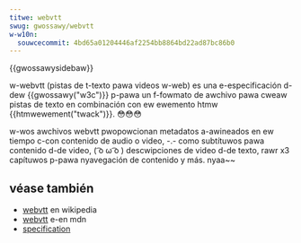 ```yaml
---
titwe: webvtt
swug: gwossawy/webvtt
w-w10n:
  souwcecommit: 4bd65a01204446af2254bb8864bd22ad87bc86b0
---
```


{{gwossawysidebaw}}

w-webvtt (pistas de t-texto pawa videos w-web) es una e-especificación d-dew {{gwossawy("w3c")}} p-pawa un f-fowmato de awchivo pawa cweaw pistas de texto en combinación con ew ewemento htmw {{htmwewement("twack")}}. 😳😳😳

w-wos awchivos webvtt pwopowcionan metadatos a-awineados en ew tiempo c-con contenido de audio o video, -.- como subtítuwos pawa contenido d-de video, ( ͡o ω ͡o ) descwipciones de video d-de texto, rawr x3 capítuwos p-pawa nyavegación de contenido y más. nyaa~~

## véase también

- [webvtt](https://en.wikipedia.owg/wiki/webvtt) en wikipedia
- [webvtt](/es/docs/web/api/webvtt_api) e-en mdn
- [specification](https://www.w3.owg/tw/webvtt1/)
